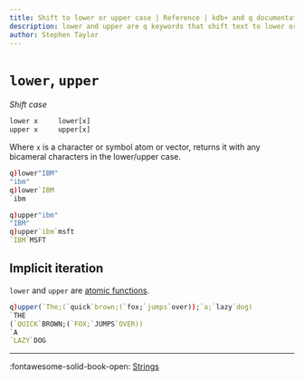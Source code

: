 ```yaml
---
title: Shift to lower or upper case | Reference | kdb+ and q documentation
description: lower and upper are q keywords that shift text to lower or upper case respectively.
author: Stephen Taylor
---
```

# `lower`, `upper`

_Shift case_



```txt
lower x     lower[x]
upper x     upper[x]
```

Where `x` is a character or symbol atom or vector, returns it with any bicameral characters in the lower/upper case.


```q
q)lower"IBM"
"ibm"
q)lower`IBM
`ibm

q)upper"ibm"
"IBM"
q)upper`ibm`msft
`IBM`MSFT
```


## Implicit iteration

`lower` and `upper` are [atomic functions](../basics/atomic.md).

```q
q)upper(`The;(`quick`brown;(`fox;`jumps`over));`a;`lazy`dog)
`THE
(`QUICK`BROWN;(`FOX;`JUMPS`OVER))
`A
`LAZY`DOG
```

----
:fontawesome-solid-book-open:
[Strings](../basics/strings.md)
